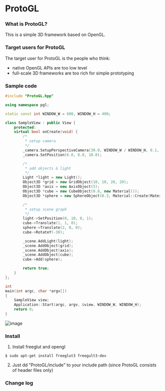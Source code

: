 ProtoGL
=======

### What is ProtoGL? ###

This is a simple 3D framework based on OpenGL.


### Target users for ProtoGL ###

The target user for ProtoGL is the people who think:
- native OpenGL APIs are too low level
- full-scale 3D frameworks are too rich for simple prototyping



### Sample code ###

```c++
#include "ProtoGL.hpp"

using namespace pgl;

static const int WINDOW_W = 600, WINDOW_H = 400;

class SampleView : public View {
    protected:
    virtual bool onCreate(void) {
        /*
         * setup camera
         */
        _camera.SetupPerspectiveCamera(30.0, WINDOW_W / WINDOW_H, 0.1, 100);
        _camera.SetPosition(6.0, 8.0, 10.0);

        /*
         * add objects & light
         */
        Light *light = new Light();
        Object3D *grid = new GridObject(10, 10, 20, 20);
        Object3D *axis = new AxisObject(5);
        Object3D *cube = new CubeObject(0.8, new Material());
        Object3D *sphere = new SphereObject(0.3, Material::Create(Material::RUBY));

        /*
         * setup scene graph
         */
        light->SetPosition(0, 10, 0, 1);
        cube->Translate(1, 1, 0);
        sphere->Translate(2, 0, 0);
        cube->RotateY(-30);

        _scene.AddLight(light);
        _scene.AddObject(grid);
        _scene.AddObject(axis);
        _scene.AddObject(cube);
        cube->Add(sphere);

        return true;
    }
};

int
main(int argc, char *argv[])
{
    SampleView view;
    Application::Start(argc, argv, &view, WINDOW_W, WINDOW_H);
    return 0;
}
```

![image](https://raw.github.com/mochizukid/ProtoGL/master/doc/screenshot.png)

  

### Install ###

1. Install freeglut and opengl
```shell
$ sudo apt-get install freeglut3 freegult3-dev
```

2. Just dd "ProtoGL/include" to your include path (since ProtoGL consists of header files only)


### Change log ###

